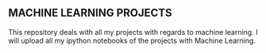 ## **MACHINE LEARNING PROJECTS**
This repository deals with all my projects with regards to machine learning. I will upload all my ipython notebooks of the projects with Machine Learning.
